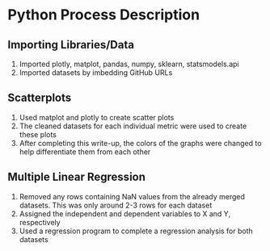 # Python Process Description

## Importing Libraries/Data
1. Imported plotly, matplot, pandas, numpy, sklearn, statsmodels.api
2. Imported datasets by imbedding GitHub URLs

## Scatterplots
1. Used matplot and plotly to create scatter plots
2. The cleaned datasets for each individual metric were used to create these plots
3. After completing this write-up, the colors of the graphs were changed to help differentiate them from each other

## Multiple Linear Regression
1. Removed any rows containing NaN values from the already merged datasets. This was only around 2-3 rows for each dataset
2. Assigned the independent and dependent variables to X and Y, respectively
3. Used a regression program to complete a regression analysis for both datasets
